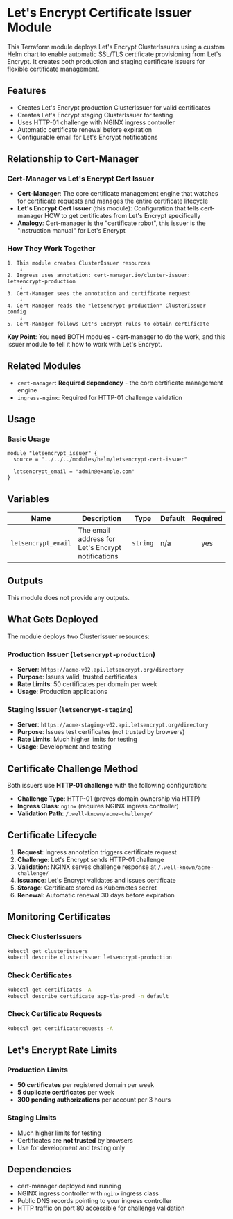 # Let's Encrypt Certificate Issuer Module

This Terraform module deploys Let's Encrypt ClusterIssuers using a custom Helm chart to enable automatic SSL/TLS certificate provisioning from Let's Encrypt. It creates both production and staging certificate issuers for flexible certificate management.

## Features

- Creates Let's Encrypt production ClusterIssuer for valid certificates
- Creates Let's Encrypt staging ClusterIssuer for testing
- Uses HTTP-01 challenge with NGINX ingress controller
- Automatic certificate renewal before expiration
- Configurable email for Let's Encrypt notifications

## Relationship to Cert-Manager

### **Cert-Manager vs Let's Encrypt Cert Issuer**

- **Cert-Manager**: The core certificate management engine that watches for certificate requests and manages the entire certificate lifecycle
- **Let's Encrypt Cert Issuer** (this module): Configuration that tells cert-manager HOW to get certificates from Let's Encrypt specifically
- **Analogy**: Cert-manager is the "certificate robot", this issuer is the "instruction manual" for Let's Encrypt

### **How They Work Together**
```
1. This module creates ClusterIssuer resources
    ↓
2. Ingress uses annotation: cert-manager.io/cluster-issuer: letsencrypt-production
    ↓  
3. Cert-Manager sees the annotation and certificate request
    ↓
4. Cert-Manager reads the "letsencrypt-production" ClusterIssuer config  
    ↓
5. Cert-Manager follows Let's Encrypt rules to obtain certificate
```

**Key Point**: You need BOTH modules - cert-manager to do the work, and this issuer module to tell it how to work with Let's Encrypt.

## Related Modules

- `cert-manager`: **Required dependency** - the core certificate management engine
- `ingress-nginx`: Required for HTTP-01 challenge validation
## Usage

### Basic Usage

```hcl
module "letsencrypt_issuer" {
  source = "../../../modules/helm/letsencrypt-cert-issuer"
  
  letsencrypt_email = "admin@example.com"
}
```

## Variables

| Name | Description | Type | Default | Required |
|------|-------------|------|---------|:--------:|
| `letsencrypt_email` | The email address for Let's Encrypt notifications | `string` | n/a | yes |

## Outputs

This module does not provide any outputs.

## What Gets Deployed

The module deploys two ClusterIssuer resources:

### Production Issuer (`letsencrypt-production`)
- **Server**: `https://acme-v02.api.letsencrypt.org/directory`
- **Purpose**: Issues valid, trusted certificates
- **Rate Limits**: 50 certificates per domain per week
- **Usage**: Production applications

### Staging Issuer (`letsencrypt-staging`)
- **Server**: `https://acme-staging-v02.api.letsencrypt.org/directory`
- **Purpose**: Issues test certificates (not trusted by browsers)
- **Rate Limits**: Much higher limits for testing
- **Usage**: Development and testing

## Certificate Challenge Method

Both issuers use **HTTP-01 challenge** with the following configuration:

- **Challenge Type**: HTTP-01 (proves domain ownership via HTTP)
- **Ingress Class**: `nginx` (requires NGINX ingress controller)
- **Validation Path**: `/.well-known/acme-challenge/`

## Certificate Lifecycle

1. **Request**: Ingress annotation triggers certificate request
2. **Challenge**: Let's Encrypt sends HTTP-01 challenge
3. **Validation**: NGINX serves challenge response at `/.well-known/acme-challenge/`
4. **Issuance**: Let's Encrypt validates and issues certificate
5. **Storage**: Certificate stored as Kubernetes secret
6. **Renewal**: Automatic renewal 30 days before expiration

## Monitoring Certificates

### Check ClusterIssuers
```bash
kubectl get clusterissuers
kubectl describe clusterissuer letsencrypt-production
```

### Check Certificates
```bash
kubectl get certificates -A
kubectl describe certificate app-tls-prod -n default
```

### Check Certificate Requests
```bash
kubectl get certificaterequests -A
```

## Let's Encrypt Rate Limits

### Production Limits
- **50 certificates** per registered domain per week
- **5 duplicate certificates** per week
- **300 pending authorizations** per account per 3 hours

### Staging Limits
- Much higher limits for testing
- Certificates are **not trusted** by browsers
- Use for development and testing only

## Dependencies

- cert-manager deployed and running
- NGINX ingress controller with `nginx` ingress class
- Public DNS records pointing to your ingress controller
- HTTP traffic on port 80 accessible for challenge validation

